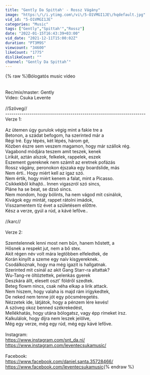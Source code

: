 ```yaml
---
title: "Gently Da Spittah' - Rossz Vágány"
image: "https:\/\/i.ytimg.com\/vi\/5-O1VMGI1JE\/hqdefault.jpg"
vid_id: "5-O1VMGI1JE"
categories: "Music"
tags: ["Gently","Spittah'","Rossz"]
date: "2022-01-15T16:43:39+03:00"
vid_date: "2021-12-11T15:00:02Z"
duration: "PT3M9S"
viewcount: "34600"
likeCount: "1775"
dislikeCount: ""
channel: "Gently Da Spittah’"
---
```

{% raw %}Bólogatós music video<br /><br /><br />Rec/mix/master: Gently<br />Video: Csuka Levente<br /><br />//Szöveg//<br />---------------------------------------------------------------------<br />Verze 1:<br /><br />Az ütemen úgy gurulok végig mint a fakie tre a <br />Betonon, a szádat befogom, ha szerinted már a <br />Régi tré. Egy tépés, két lépés, három gé,<br />Közben észre sem veszem magamon, hogy már szállok rég.<br />Vagabond módjára teszem amit teszek, kenek<br />Lirikát, aztán alszok, felkelek, rappelek, eszek<br />Eszement gyereknek nem számít az eretnek pofázás<br />Rossz vágány, peronokon éjszaka egy boardslide, más<br />Nem érti.. Hogy miért kell az igaz szó.<br />Nem értik, hogy miért kenem a falat, mint a Picasso.<br />Csikkekből kihajtó.. Innen vigaszról szó sincs,<br />Pláne ha se beat, se dzsó sincs.<br />Nem mondom, hogy bólints, ha nem vágod mit csinálok,<br />Kivágok egy mintát, rappet rátolni imádok,<br />Visszamentem tíz évet a születésem előttre.<br />Kész a verze, gyúl a rúd, a kávé lefőve..<br /><br />//karc//<br /><br />Verze 2: <br /><br />Szemtelennek lenni most nem bűn, hanem hőstett, a <br />Hősnek a respekt jut, nem a bő stex.<br />Akit régen név volt mára legtöbben elfeledtek, de<br />Korán kinyílt a szeme egy naív kisgyereknek. <br />Csodálkoznak, hogy ma még igazit is hallgatnak.<br />Szerinted mit csinál az akit Gang Starr-ra altattak?<br />Wu-Tang-re öltöztettek, pelenkás gyerek<br />Deszkára állt, elesett oszt' földről szedtek.<br />Beteg flowm nincs, csak néha elkap a lirik attack.<br />Nem hiszem, hogy valaha is majd rám irígykedtek,<br />De neked nem tenne jót egy pöcsméregetés.<br />Nézzetek ide, látjátok, hogy a pénzem lére kevés!<br />A szöveg okoz benned székrekedést, <br />Mellékhatás, hogy utána bólogatsz, vagy épp rímeket írsz.<br />Kalkulálok, hogy díjra nem leszek jelölve,<br />Még egy verze, még egy rúd, még egy kávé lefőve.<br /><br />Instagram:<br /><a rel="nofollow" target="blank" href="https://www.instagram.com/snt_da.ni/">https://www.instagram.com/snt_da.ni/</a><br /><a rel="nofollow" target="blank" href="https://www.instagram.com/leventecsukamusic/">https://www.instagram.com/leventecsukamusic/</a><br /><br />Facebook:<br /><a rel="nofollow" target="blank" href="https://www.facebook.com/daniel.santa.35728466/">https://www.facebook.com/daniel.santa.35728466/</a><br /><a rel="nofollow" target="blank" href="https://www.facebook.com/leventecsukamusic">https://www.facebook.com/leventecsukamusic</a>{% endraw %}
